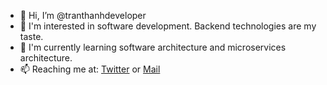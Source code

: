 - 👋 Hi, I’m @tranthanhdeveloper
- 👀 I'm interested in software development. Backend technologies are my taste.
- 🌱 I'm currently learning software architecture and microservices architecture.
- 📫 Reaching me at: [Twitter](https://twitter.com/ThanhTranDev) or [Mail](mailto:tranthanhdeveloper@gmail.com)

<!---
tranthanhdeveloper/tranthanhdeveloper is a ✨ special ✨ repository because its `README.md` (this file) appears on your GitHub profile.
You can click the Preview link to take a look at your changes.
--->
